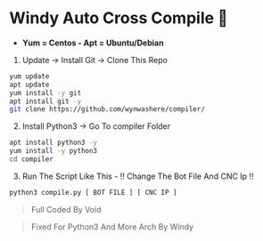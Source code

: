 # Windy Auto Cross Compile 🚀

- **Yum = Centos - Apt = Ubuntu/Debian**

1. Update -> Install Git -> Clone This Repo
```bash
yum update
apt update
yum install -y git
apt install git -y
git clone https://github.com/wynwashere/compiler/
```


2. Install Python3 -> Go To compiler Folder
```bash
apt install python3 -y
yum install -y python3
cd compiler
```

3. Run The Script Like This - !! Change The Bot File And CNC Ip !!

```bash
python3 compile.py [ BOT FILE ] [ CNC IP ]
```

> Full Coded By Void

> Fixed For Python3 And More Arch By Windy
